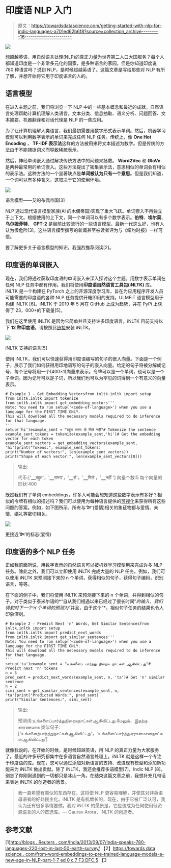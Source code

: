 # 印度语 NLP 入门

> 原文：<https://towardsdatascience.com/getting-started-with-nlp-for-indic-languages-a701ed62b6f8?source=collection_archive---------16----------------------->

![](img/837c1015529b4b3587037e06113d6e93.png)

想超越英语，用自然语言处理(NLP)的真正力量为世界第二人口大国服务？每个人都知道印度是一个非常多元化的国家，是多种语言的家园，但是你知道印度说 780 种语言吗？说到 NLP，是时候超越英语了。这篇文章是写给那些对 NLP 有所了解，并想开始将它用于印度语言的人的。

## **语言模型**

在进入主题之前，我们将浏览一下 NLP 中的一些基本概念和最近的成就。自然语言处理帮助计算机理解人类语言。文本分类、信息抽取、语义分析、问题回答、文本摘要、机器翻译和对话代理是 NLP 的一些应用。

为了让计算机理解人类语言，我们最初需要用数字形式表示单词。然后，机器学习模型可以利用数字表示的单词来完成任何 NLP 任务。传统上，像 **One Hot Encoding** ， **TF-IDF 表示法**这样的方法被用来将文本描述为数字。但是传统的方法由于不能捕捉词义而导致稀疏表示。

然后，神经单词嵌入通过解决传统方法中的问题来拯救。 **Word2Vec** 和 **GloVe** 是两种最常用的单词嵌入。这些方法提出了密集表示法，意思相似的单词会有相似的表示法。这种方法的一个显著缺点是**单词被认为只有一个意思**。但是我们知道，一个词可以有多种含义，这取决于它的使用环境。

![](img/0d44edc2d812a550370bb249873face0.png)

语言模型——艾的布偶帝国[3]

NLP 通过现代语言模型家族(AI 的木偶帝国)实现了重大飞跃。单词嵌入不再独立于上下文。根据使用的上下文，同一个单词可以有多个数字表示。**伯特**、**埃尔莫**、**乌尔姆菲特**、 **GPT-2** 是目前比较流行的一些语言模型。最新一代这么好，也有人认为很危险[3]。这些语言模型撰写的新闻甚至被读者评为与《纽约时报》一样可信。

要了解更多关于语言模型的知识，我强烈推荐阅读[2]。

## 印度语的单词嵌入

现在，我们将通过获取印度语的单词嵌入来深入探讨这个主题。用数字表示单词在任何 NLP 任务中都有作用。我们将使用**印度语自然语言工具包(iNLTK)** 库。iNLTK 是一个构建在 PyTorch 之上的开源深度学习库，旨在为应用程序开发人员可能需要的印度语的各种 NLP 任务提供开箱即用的支持。ULMFiT 语言模型用于构建 iNLTK [6]。iNLTK 于 2019 年 5 月在 GitHub 上成为趋势，并在 PyPi 上获得了 23，000+的下载量[5]。

我们在这里使用 iNLTK 是因为它简单并且支持许多印度语言。iNLTK 目前支持以下 **12 种印度语**。请按照此[链接](https://inltk.readthedocs.io/en/latest/api_docs.html)安装 iNLTK。

![](img/3b974f771010a9beba31531fb97261c9.png)

iNLTK 支持的语言[5]

使用 iNLTK，我们可以快速获得用印度语编写的句子的嵌入向量。下面是一个例子，展示了我们如何获得用印地语写的句子的嵌入向量。给定的句子将被分解成记号，每个记号将用一个(400×1)向量来表示。令牌可以是一个单词，也可以是一个子单词。因为记号可以是子词，所以我们也可以为罕见的词得到一个有意义的向量表示。

```
# Example 1 - Get Embedding Vectorsfrom inltk.inltk import setup
from inltk.inltk import tokenize
from inltk.inltk import get_embedding_vectors'''
Note: You need to run setup('<code-of-language>') when you use a language for the FIRST TIME ONLY.
This will download all the necessary models required to do inference for that language.
'''
setup('hi')example_sent = "बहुत समय से मिले नहीं"# Tokenize the sentence
example_sent_tokens = tokenize(example_sent,'hi')# Get the embedding vector for each token
example_sent_vectors = get_embedding_vectors(example_sent, 'hi')print("Tokens:", example_sent_tokens)
print("Number of vectors:", len(example_sent_vectors))
print("Shape of each vector:", len(example_sent_vectors[0]))
```

> 输出:
> 
> 代币:['▁बहुत'，'▁समय'，'▁से'，'▁मिले'，'▁नहीं ']
> 向量个数:5
> 每个向量的形状:400

既然我们有了单词 embeddings，许多人可能会想知道这些数字表示有多好？相似的令牌有相似的描述吗？我们可以使用为每种语言提供的[可视化](https://inltk.readthedocs.io/en/latest/api_docs.html#trained-models)来获得所有这些问题的答案。例如，如下图所示，所有与'प्रेम'(爱情)相关的象征物都与爱情、亲情、婚礼等密切相关。

![](img/7232bc89ded5c1780cb7adc6812f8b64.png)

更接近'प्रेम'的标志(爱情)

## 印度语的多个 NLP 任务

正如我前面所说，用数字表示的自然语言可以被机器学习模型用来完成许多 NLP 任务。除此之外，我们可以立即使用 iNLTK 完成大量的 NLP 任务。例如，我们可以使用 iNLTK 来预测接下来的 n 个单词，获得相似的句子，获得句子编码，识别语言，等等。

在下面的例子中，我们将使用 iNLTK 来预测接下来的 n 个单词，并得到相似的句子。对于类似于泰米尔语的*“自从我们相遇以来已经过了很长时间”*的输入，我们得到对下一个‘n’个单词的预测为*“并且，由于这个”*。相似句子任务的结果也令人印象深刻。

```
# Example 2 - Predict Next 'n' Words, Get Similar Sentencesfrom inltk.inltk import setup
from inltk.inltk import predict_next_words
from inltk.inltk import get_similar_sentences'''
Note: You need to run setup('<code-of-language>') when you use a language for the FIRST TIME ONLY.
This will download all the necessary models required to do inference for that language.
'''
setup('ta')example_sent = "உங்களைப் பார்த்து நிறைய நாட்கள் ஆகிவிட்டது"# Predict next 'n' tokens
n = 5
pred_sent = predict_next_words(example_sent, n, 'ta')# Get 'n' similar sentence
n = 2
simi_sent = get_similar_sentences(example_sent, n, 'ta')print("Predicted Words:", pred_sent)
print("Similar Sentences:", simi_sent)
```

> 输出:
> 
> 预测词:உங்களைப்பார்த்துநிறையநாட்கள்ஆகிவிட்டது.மேலும்，இதற்கு காரணமாக
> 类似句子:['உங்களைத்பார்த்துநாட்கள்ஆகிவிட்டது'，'உங்களைப்பார்த்துஏராளமானநாட்கள்ஆகிவிட்டது']

就像我说的，在开始的时候，是时候超越英语，用 NLP 的真正力量为大家服务了。最近的许多研究都集中在多语言自然语言处理上。iNLTK 就是这样一个专注于印度语的库。现在，您可以通过添加对新语言的支持、改进现有模型和添加新功能来为 iNLTK 做出贡献。除了 iNLTK，我还会推荐多语模型[7]，Indic NLP [8]。别忘了你刚刚遇到的一切都只是冰山一角。在结束这篇文章之前，我想补充几句话来表达 iNLTK 的创造者的愿景。

> 我一直希望有类似的东西存在，这将使 NLP 更容易理解，并使其对非英语母语者的好处民主化。iNLTK 是有机增长的，现在，由于它被广泛认可，我认为还有很多事情要做。我对 iNLTK 的愿景是，它应该成为任何使用低资源语言的人的首选库。— Gaurav Arora，iNLTK 的创造者。

## **参考文献**

[1][http://blogs . Reuters . com/India/2013/09/07/India-speaks-780-languages-220-lost-in-last-50-earth-survey/](http://blogs.reuters.com/india/2013/09/07/india-speaks-780-languages-220-lost-in-last-50-years-survey/)
【2】[https://towards data science . com/from-word-embeddings-to-pre-trained-language-models-a-new-age-in-NLP-part-1-7 ed 0 c 7 F3 DFC 5](/from-word-embeddings-to-pretrained-language-models-a-new-age-in-nlp-part-1-7ed0c7f3dfc5)
【3